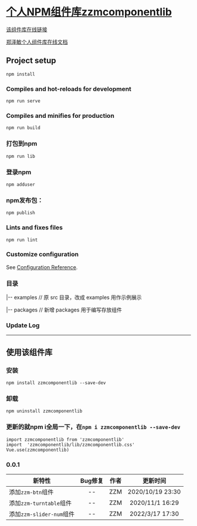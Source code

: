 # [个人NPM组件库zzmcomponentlib](https://www.npmjs.com/package/zzmcomponentlib)

[该组件库在线链接](http://zhengzemin.cn:8087/)

[郑泽敏个人组件库在线文档](http://zhengzemin.cn:8088/componentDos/visualization/button.html)


## Project setup
```
npm install
```

### Compiles and hot-reloads for development
```
npm run serve
```

### Compiles and minifies for production
```
npm run build
```

### 打包到npm
```
npm run lib
```

### 登录npm
```
npm adduser
```

### npm发布包：
```
npm publish
```

### Lints and fixes files
```
npm run lint
```

### Customize configuration
See [Configuration Reference](https://cli.vuejs.org/config/).

### 目录
|-- examples      // 原 src 目录，改成 examples 用作示例展示

|-- packages      // 新增 packages 用于编写存放组件


### Update Log
---

## 使用该组件库

### 安装
`npm install zzmcomponentlib --save-dev`

### 卸载
`npm uninstall zzmcomponentlib`

### 更新的就npm i全局一下，在`npm i zzmcomponentlib --save-dev`

```
import zzmcomponentlib from 'zzmcomponentlib'
import  'zzmcomponentlib/lib/zzmcomponentlib.css'
Vue.use(zzmcomponentlib)
```


### 0.0.1
| 新特性       | Bug修复           | 作者           | 更新时间           | 
| ----------------- |:-------------:|:-------------:|:-------------:|
| 添加`zzm-btn`组件          | -- | ZZM | 2020/10/19 23:30 | 
| 添加`zzm-turntable`组件          | -- | ZZM | 2020/11/1 16:29 | 
| 添加`zzm-slider-num`组件          | -- | ZZM | 2022/3/17 17:30 | 